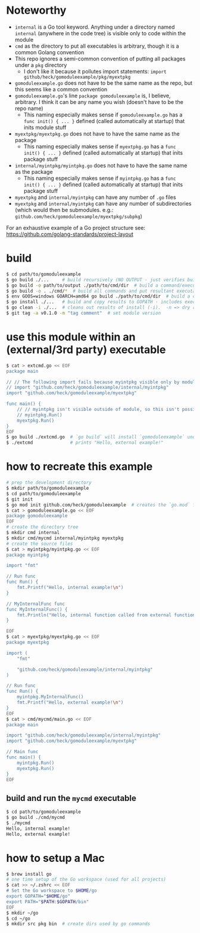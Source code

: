 # Noteworthy

* `internal` is a Go tool keyword.  Anything under a directory named `internal` (anywhere in the code tree) is visible only to code within the module
* `cmd` as the directory to put all executables is arbitrary, though it is a common Golang convention
* This repo ignores a semi-common convention of putting all packages under a `pkg` directory
    - I don't like it because it pollutes import statements: `import github/heck/gomoduleexample/pkg/myextpkg`
* `gomoduleexample.go` does not have to be the same name as the repo, but this seems like a common convention
* `gomoduleexample.go`'s line `package gomoduleexample` is, I believe, arbitrary.  I think it can be any name you wish (doesn't have to be the repo name)
    - This naming especially makes sense if `gomoduleexample.go` has a `func init() { ... }` defined (called automatically at startup) that inits module stuff
* `myextpkg/myextpkg.go` does not have to have the same name as the package
    - This naming especially makes sense if `myextpkg.go` has a `func init() { ... }` defined (called automatically at startup) that inits package stuff
* `internal/myintpkg/myintpkg.go` does not have to have the same name as the package
    - This naming especially makes sense if `myintpkg.go` has a `func init() { ... }` defined (called automatically at startup) that inits package stuff
* `myextpkg` and `internal/myintpkg` can have any number of `.go` files
* `myextpkg` and `internal/myintpkg` can have any number of subdirectories (which would then be submodules. e.g.: `github.com/heck/gomoduleexample/myextpkg/subpkg`)

For an exhaustive example of a Go project structure see: https://github.com/golang-standards/project-layout

# build

```bash
$ cd path/to/gomoduleexample
$ go build ./...     # build recursively (NO OUTPUT - just verifies build works). -n => dry run print of build steps
$ go build -o path/to/output ./path/to/cmd/dir  # build a command/executable.  w/o -o writes to pwd
$ go build -o . ./cmd/*  # build all commands and put resultant executables in the current directory
$ env GOOS=windows GOARCH=amd64 go build ./path/to/cmd/dir  # build a command/executable for a target OS/CPU (here Windows/AMD64)
$ go install ./...   # build and copy results to GOPATH - includes executables and packages
$ go clean -i ./...  # cleans out results of install (-i).  -n => dry run print of files affected
$ git tag -a v0.1.0 -m "tag comment"  # set module version
```

# use this module within an (external/3rd party) executable

```bash
$ cat > extcmd.go << EOF
package main

// // The following import fails because myintpkg visible only by module members
// import "github.com/heck/gomoduleexample/internal/myintpkg"
import "github.com/heck/gomoduleexample/myextpkg"

func main() {
    // // myintpkg isn't visible outside of module, so this isn't possible:
    // myintpkg.Run()
    myextpkg.Run()
}
EOF
$ go build ./extcmd.go  # `go build` will install `gomoduleexample` under `$GOPATH/pkg` (if it's not there already)
$ ./extcmd              # prints "Hello, external example!"
```

# how to recreate this example

```bash
# prep the development directory
$ mkdir path/to/gomoduleexample
$ cd path/to/gomoduleexample
$ git init
$ go mod init github.com/heck/gomoduleexample  # creates the `go.mod` file
$ cat > gomoduleexample.go << EOF
package gomoduleexample
EOF
# create the directory tree
$ mkdir cmd internal
$ mkdir cmd/mycmd internal/myintpkg myextpkg
# create the source files
$ cat > myintpkg/myintpkg.go << EOF
package myintpkg

import "fmt"

// Run func
func Run() {
    fmt.Printf("Hello, internal example!\n")
}

// MyInternalFunc func
func MyInternalFunc() {
    fmt.Println("Hello, internal function called from external function")
}

EOF
$ cat > myextpkg/myextpkg.go << EOF
package myextpkg

import (
	"fmt"

	"github.com/heck/gomoduleexample/internal/myintpkg"
)

// Run func
func Run() {
    myintpkg.MyInternalFunc()
    fmt.Printf("Hello, external example!\n")
}
EOF
$ cat > cmd/mycmd/main.go << EOF
package main

import "github.com/heck/gomoduleexample/internal/myintpkg"
import "github.com/heck/gomoduleexample/myextpkg"

// Main func
func main() {
    myintpkg.Run()
    myextpkg.Run()
}
EOF
```

## build and run the `mycmd` executable

```bash
$ cd path/to/gomoduleexample
$ go build ./cmd/mycmd
$ ./mycmd
Hello, internal example!
Hello, external example!
```

# how to setup a Mac

```bash
$ brew install go
# one time setup of the Go workspace (used for all projects)
$ cat >> ~/.zshrc << EOF
# Set the Go workspace to $HOME/go
export GOPATH="$HOME/go"
export PATH="$PATH:$GOPATH/bin"
EOF
$ mkdir ~/go
$ cd ~/go
$ mkdir src pkg bin  # create dirs used by go commands
```